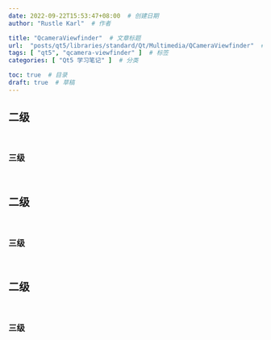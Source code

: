 ```yaml
---
date: 2022-09-22T15:53:47+08:00  # 创建日期
author: "Rustle Karl"  # 作者

title: "QcameraViewfinder"  # 文章标题
url:  "posts/qt5/libraries/standard/Qt/Multimedia/QCameraViewfinder"  # 设置网页永久链接
tags: [ "qt5", "qcamera-viewfinder" ]  # 标签
categories: [ "Qt5 学习笔记" ]  # 分类

toc: true  # 目录
draft: true  # 草稿
---
```


## 二级

```bash

```

```cpp

```

### 三级

```bash

```

```cpp

```


## 二级

```bash

```

```cpp

```

### 三级

```bash

```

```cpp

```


## 二级

```bash

```

```cpp

```

### 三级

```bash

```

```cpp

```
